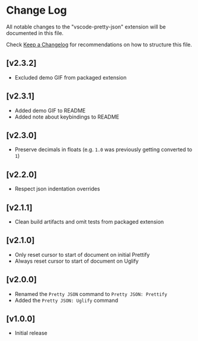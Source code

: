 # Change Log

All notable changes to the "vscode-pretty-json" extension will be documented in this file.

Check [Keep a Changelog](http://keepachangelog.com/) for recommendations on how to structure this file.

## [v2.3.2]

- Excluded demo GIF from packaged extension

## [v2.3.1]

- Added demo GIF to README
- Added note about keybindings to README

## [v2.3.0]

- Preserve decimals in floats (e.g. `1.0` was previously getting converted to `1`)

## [v2.2.0]

- Respect json indentation overrides

## [v2.1.1]

- Clean build artifacts and omit tests from packaged extension

## [v2.1.0]

- Only reset cursor to start of document on initial Prettify
- Always reset cursor to start of document on Uglify

## [v2.0.0]

- Renamed the `Pretty JSON` command to `Pretty JSON: Prettify`
- Added the `Pretty JSON: Uglify` command

## [v1.0.0]

- Initial release
